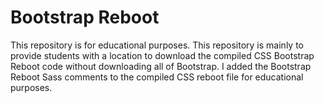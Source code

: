 # Bootstrap Reboot

This repository is for educational purposes. This repository is mainly to provide students with a location to download the compiled CSS Bootstrap Reboot code without downloading all of Bootstrap. I added the Bootstrap Reboot Sass comments to the compiled CSS reboot file for educational purposes.


